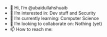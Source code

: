 - 👋 Hi, I’m @ubaidullahshuaib
- 👀 I’m interested in: Dev stuff and Security
- 🌱 I’m currently learning: Computer Science
- 💞️ I’m looking to collaborate on: Nothing (yet)
- 📫 How to reach me: 
<!---
belumume/belumume is a ✨ special ✨ repository because its `README.md` (this file) appears on your GitHub profile.
You can click the Preview link to take a look at your changes.
--->
